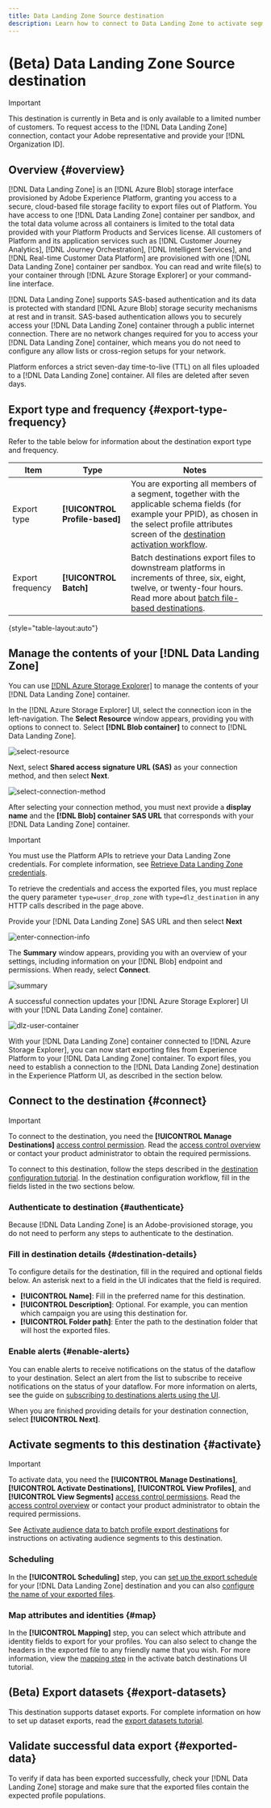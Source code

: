 ```yaml
---
title: Data Landing Zone Source destination
description: Learn how to connect to Data Landing Zone to activate segments and export datasets. 
---
```

# (Beta) Data Landing Zone Source destination

>[!IMPORTANT]
>
>This destination is currently in Beta and is only available to a limited number of customers. To request access to the [!DNL Data Landing Zone] connection, contact your Adobe representative and provide your [!DNL Organization ID].


## Overview {#overview}

[!DNL Data Landing Zone] is an [!DNL Azure Blob] storage interface provisioned by Adobe Experience Platform, granting you access to a secure, cloud-based file storage facility to export files out of Platform. You have access to one [!DNL Data Landing Zone] container per sandbox, and the total data volume across all containers is limited to the total data provided with your Platform Products and Services license. All customers of Platform and its application services such as [!DNL Customer Journey Analytics], [!DNL Journey Orchestration], [!DNL Intelligent Services], and [!DNL Real-time Customer Data Platform] are provisioned with one [!DNL Data Landing Zone] container per sandbox. You can read and write file(s) to your container through [!DNL Azure Storage Explorer] or your command-line interface.

[!DNL Data Landing Zone] supports SAS-based authentication and its data is protected with standard [!DNL Azure Blob] storage security mechanisms at rest and in transit. SAS-based authentication allows you to securely access your [!DNL Data Landing Zone] container through a public internet connection. There are no network changes required for you to access your [!DNL Data Landing Zone] container, which means you do not need to configure any allow lists or cross-region setups for your network. 

Platform enforces a strict seven-day time-to-live (TTL) on all files uploaded to a [!DNL Data Landing Zone] container. All files are deleted after seven days.

## Export type and frequency {#export-type-frequency}

Refer to the table below for information about the destination export type and frequency.

| Item | Type | Notes |
---------|----------|---------|
| Export type | **[!UICONTROL Profile-based]** | You are exporting all members of a segment, together with the applicable schema fields (for example your PPID), as chosen in the select profile attributes screen of the [destination activation workflow](/help/destinations/ui/activate-batch-profile-destinations.md#select-attributes).|
| Export frequency | **[!UICONTROL Batch]** | Batch destinations export files to downstream platforms in increments of three, six, eight, twelve, or twenty-four hours. Read more about [batch file-based destinations](/help/destinations/destination-types.md#file-based).|

{style="table-layout:auto"}

## Manage the contents of your [!DNL Data Landing Zone]

You can use [[!DNL Azure Storage Explorer]](https://azure.microsoft.com/en-us/features/storage-explorer/) to manage the contents of your [!DNL Data Landing Zone] container. 

In the [!DNL Azure Storage Explorer] UI, select the connection icon in the left-navigation. The **Select Resource** window appears, providing you with options to connect to. Select **[!DNL Blob container]** to connect to [!DNL Data Landing Zone].

![select-resource](/help/sources/images/tutorials/create/dlz/select-resource.png)

Next, select **Shared access signature URL (SAS)** as your connection method, and then select **Next**.

![select-connection-method](/help/sources/images/tutorials/create/dlz/select-connection-method.png)

After selecting your connection method, you must next provide a **display name** and the **[!DNL Blob] container SAS URL** that corresponds with your [!DNL Data Landing Zone] container.

>[!IMPORTANT]
>
>You must use the Platform APIs to retrieve your Data Landing Zone credentials. For complete information, see [Retrieve Data Landing Zone credentials](https://experienceleague.adobe.com/docs/experience-platform/sources/api-tutorials/create/cloud-storage/data-landing-zone.html?lang=en#retrieve-data-landing-zone-credentials). 
>
> To retrieve the credentials and access the exported files, you must replace the query parameter `type=user_drop_zone` with `type=dlz_destination` in any HTTP calls described in the page above.

Provide your [!DNL Data Landing Zone] SAS URL and then select **Next**

![enter-connection-info](/help/sources/images/tutorials/create/dlz/enter-connection-info.png)

The **Summary** window appears, providing you with an overview of your settings, including information on your [!DNL Blob] endpoint and permissions. When ready, select **Connect**.

![summary](/help/sources/images/tutorials/create/dlz/summary.png)

A successful connection updates your [!DNL Azure Storage Explorer] UI with your [!DNL Data Landing Zone] container.

![dlz-user-container](/help/sources/images/tutorials/create/dlz/dlz-user-container.png)

With your [!DNL Data Landing Zone] container connected to [!DNL Azure Storage Explorer], you can now start exporting files from Experience Platform to your [!DNL Data Landing Zone] container. To export files, you need to establish a connection to the [!DNL Data Landing Zone] destination in the Experience Platform UI, as described in the section below. 

## Connect to the destination {#connect}

>[!IMPORTANT]
> 
>To connect to the destination, you need the **[!UICONTROL Manage Destinations]** [access control permission](/help/access-control/home.md#permissions). Read the [access control overview](/help/access-control/ui/overview.md) or contact your product administrator to obtain the required permissions.

To connect to this destination, follow the steps described in the [destination configuration tutorial](https://experienceleague.adobe.com/docs/experience-platform/destinations/ui/connect-destination.html). In the destination configuration workflow, fill in the fields listed in the two sections below.

### Authenticate to destination {#authenticate}

Because [!DNL Data Landing Zone] is an Adobe-provisioned storage, you do not need to perform any steps to authenticate to the destination.

### Fill in destination details {#destination-details}

To configure details for the destination, fill in the required and optional fields below. An asterisk next to a field in the UI indicates that the field is required.

*  **[!UICONTROL Name]**: Fill in the preferred name for this destination.
*  **[!UICONTROL Description]**: Optional. For example, you can mention which campaign you are using this destination for.
* **[!UICONTROL Folder path]**: Enter the path to the destination folder that will host the exported files.

### Enable alerts {#enable-alerts}

You can enable alerts to receive notifications on the status of the dataflow to your destination. Select an alert from the list to subscribe to receive notifications on the status of your dataflow. For more information on alerts, see the guide on [subscribing to destinations alerts using the UI](../../ui/alerts.md).

When you are finished providing details for your destination connection, select **[!UICONTROL Next]**.

## Activate segments to this destination {#activate}

>[!IMPORTANT]
> 
>To activate data, you need the **[!UICONTROL Manage Destinations]**, **[!UICONTROL Activate Destinations]**, **[!UICONTROL View Profiles]**, and **[!UICONTROL View Segments]** [access control permissions](/help/access-control/home.md#permissions). Read the [access control overview](/help/access-control/ui/overview.md) or contact your product administrator to obtain the required permissions.

See [Activate audience data to batch profile export destinations](../../ui/activate-batch-profile-destinations.md) for instructions on activating audience segments to this destination.

### Scheduling

In the **[!UICONTROL Scheduling]** step, you can [set up the export schedule](/help/destinations/ui/activate-batch-profile-destinations.md#scheduling) for your [!DNL Data Landing Zone] destination and you can also [configure the name of your exported files](/help/destinations/ui/activate-batch-profile-destinations.md#file-names). 

### Map attributes and identities {#map}

In the **[!UICONTROL Mapping]** step, you can select which attribute and identity fields to export for your profiles. You can also select to change the headers in the exported file to any friendly name that you wish. For more information, view the [mapping step](/help/destinations/ui/activate-batch-profile-destinations.md#mapping) in the activate batch destinations UI tutorial.

## (Beta) Export datasets {#export-datasets}

This destination supports dataset exports. For complete information on how to set up dataset exports, read the [export datasets tutorial](/help/destinations/ui/export-datasets.md).

## Validate successful data export {#exported-data}

To verify if data has been exported successfully, check your [!DNL Data Landing Zone] storage and make sure that the exported files contain the expected profile populations.
